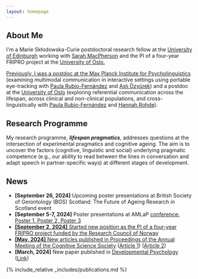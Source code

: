 ```yaml
---
layout: homepage
---
```


## About Me

I'm a Marie Skłodowska-Curie postdoctoral research fellow at the <a href="https://www.ed.ac.uk/ppls">University of Edinburgh</a> working with <a href="https://www.ed.ac.uk/profile/sarah-e-macpherson">Sarah MacPherson</a> and the PI of a four-year FRIPRO project at the <a href="https://www.hf.uio.no/iln/english/"> University of Oslo.

Previously, I was a postdoc at the <a href="https://www.mpi.nl">Max Planck Institute for Psycholinguistics</a> (examining multimodal communication in interactive settings using portable eye-tracking with <a href="https://www.mpi.nl/people/rubio-fernandez-paula">Paula Rubio-Fernández</a> and <a href="https://www.mpi.nl/people/ozyurek-asli">Aslı Özyürek</a>) and a postdoc at the <a href="https://www.uio.no/english/">University of Oslo</a> (exploring referential communication across the lifespan, across clinical and non-clinical populations, and cross-linguistically with <a href="https://www.mpi.nl/people/rubio-fernandez-paula">Paula Rubio-Fernández</a> and <a href="http://www.lel.ed.ac.uk/~hrohde/">Hannah Rohde</a>).


## Research Programme

My research programme, **<i>lifespan pragmatics</i>**, addresses questions at the intersection of experimental pragmatics and cognitive ageing. The aim is to uncover the factors (cognitive, linguistic and social) underlying pragmatic competence (e.g., our ability to read between the lines in conversation and adapt speech in partner-specific ways) at different stages of development.

## News

- **[September 26, 2024]** Upcoming poster presentations at British Society of Gerontology (BGS) Scotland: The Future of Ageing Research in Scotland event
- **[September 5-7, 2024]** Poster presentations at AMLaP <a href="https://amlap2024.ed.ac.uk/"> conference: <a href="https://virtual.oxfordabstracts.com/#/event/31397/submission/382"> Poster 1, <a href="https://virtual.oxfordabstracts.com/#/event/31397/submission/409"> Poster 2, <a href="https://virtual.oxfordabstracts.com/#/event/31397/submission/223"> Poster 3
- **[September 2, 2024]** Started new position as the PI of a four-year FRIPRO project funded by the Research Council of Norway
- **[May, 2024]** New articles published in <a href="https://escholarship.org/uc/cognitivesciencesociety"> Proceedings of the Annual Meeting of the Cognitive Science Society</a> (<a href="https://escholarship.org/uc/item/58d3b3vv)">Article 1</a>) (<a href="https://escholarship.org/uc/item/6p44s5dv)">Article 2</a>)
- **[March, 2024]** New paper published in <a href="https://www.apa.org/pubs/journals/dev"> Developmental Psychology</a> (<a href="https://psycnet.apa.org/record/2024-59698-002">Link</a>) 



{% include_relative _includes/publications.md %}
